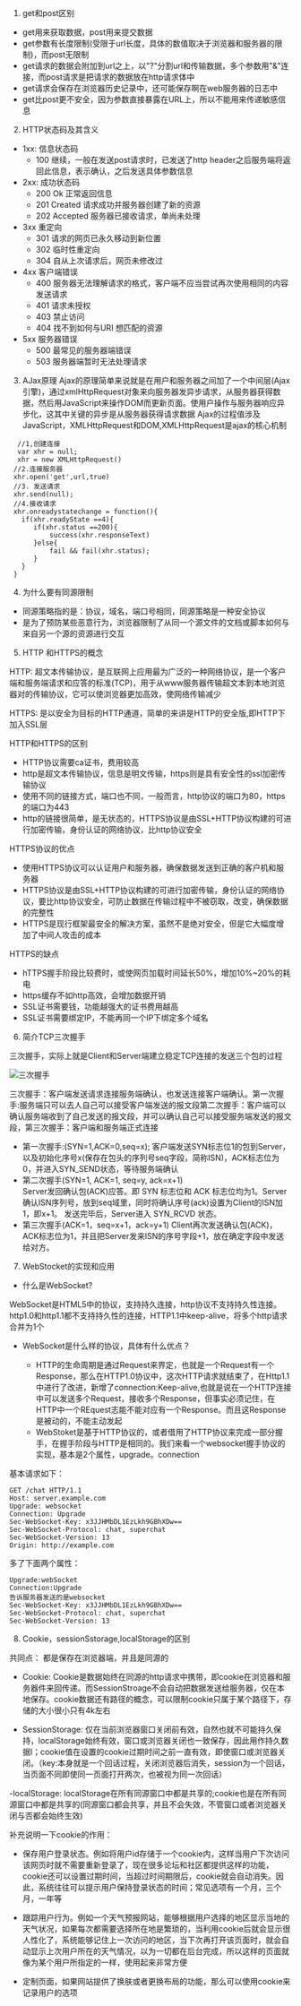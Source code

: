 1. get和post区别
  - get用来获取数据，post用来提交数据
  - get参数有长度限制(受限于url长度，具体的数值取决于浏览器和服务器的限制)，而post无限制
  - get请求的数据会附加到url之上，以"?"分割url和传输数据，多个参数用"&"连接，而post请求是把请求的数据放在http请求体中
  - get请求会保存在浏览器历史记录中，还可能保存啊在web服务器的日志中
  - get比post更不安全，因为参数直接暴露在URL上，所以不能用来传递敏感信息
2. HTTP状态码及其含义
  - 1xx: 信息状态码
     + 100 继续，一般在发送post请求时，已发送了http header之后服务端将返回此信息，表示确认，之后发送具体参数信息
  - 2xx: 成功状态码
     + 200 Ok 正常返回信息
     + 201 Created 请求成功并服务器创建了新的资源
     + 202 Accepted 服务器已接收请求，单尚未处理
  - 3xx 重定向
     + 301 请求的网页已永久移动到新位置
     + 302 临时性重定向
     + 304 自从上次请求后，网页未修改过
  - 4xx 客户端错误
     + 400 服务器无法理解请求的格式，客户端不应当尝试再次使用相同的内容发送请求
     + 401 请求未授权
     + 403 禁止访问
     + 404 找不到如何与URI 想匹配的资源
  - 5xx 服务器错误
     + 500 最常见的服务器端错误
     + 503 服务器端暂时无法处理请求
3. AJax原理
  Ajax的原理简单来说就是在用户和服务器之间加了一个中间层(Ajax引擎)，通过xmlHttpRequest对象来向服务器发异步请求，从服务器获得数据，然后用JavaScript来操作DOM而更新页面。使用户操作与服务器响应异步化，这其中关键的异步是从服务器获得请求数据
  Ajax的过程值涉及JavaScript，XMLHttpRequest和DOM,XMLHttpRequest是ajax的核心机制

  ```
    //1,创建连接
    var xhr = null;
    xhr = new XMLHttpRequest()
   //2.连接服务器
   xhr.open('get',url,true)
   //3. 发送请求
   xhr.send(null);
   //4.接收请求
   xhr.onreadystatechange = function(){
     if(xhr.readyState ==4){
        if(xhr.status ==200){
            success(xhr.responseText)
        }else{
            fail && fail(xhr.status);
        }
     }
   } 
  ```        
4. 为什么要有同源限制
  - 同源策略指的是：协议，域名，端口号相同，同源策略是一种安全协议
  - 是为了预防某些恶意行为，浏览器限制了从同一个源文件的文档或脚本如何与来自另一个源的资源进行交互
5. HTTP 和HTTPS的概念

HTTP: 超文本传输协议，是互联网上应用最为广泛的一种网络协议，是一个客户端和服务端请求和应答的标准(TCP)，用于从www服务器传输超文本到本地浏览器对的传输协议，它可以使浏览器更加高效，使网络传输减少

HTTPS: 是以安全为目标的HTTP通道，简单的来讲是HTTP的安全版,即HTTP下加入SSL层

HTTP和HTTPS的区别
  
  - HTTP协议需要ca证书，费用较高
  - http是超文本传输协议，信息是明文传输，https则是具有安全性的ssl加密传输协议
  - 使用不同的链接方式，端口也不同，一般而言，http协议的端口为80，https的端口为443
  - http的链接很简单，是无状态的，HTTPS协议是由SSL+HTTP协议构建的可进行加密传输，身份认证的网络协议，比http协议安全
 
HTTPS协议的优点
  
  - 使用HTTPS协议可以认证用户和服务器，确保数据发送到正确的客户机和服务器
  - HTTPS协议是由SSL+HTTP协议构建的可进行加密传输，身份认证的网络协议，要比http协议安全，可防止数据在传输过程中不被窃取，改变，确保数据的完整性
  - HTTPS是现行框架最安全的解决方案，虽然不是绝对安全，但是它大幅度增加了中间人攻击的成本

HTTPS的缺点
   
   - hTTPS握手阶段比较费时，或使网页加载时间延长50%，增加10%~20%的耗电
   - https缓存不如http高效，会增加数据开销
   - SSL证书需要钱，功能越强大的证书费用越高
   - SSL证书需要绑定IP，不能再同一个IP下绑定多个域名

6. 简介TCP三次握手

三次握手，实际上就是Client和Server端建立稳定TCP连接的发送三个包的过程

![三次握手](https://user-gold-cdn.xitu.io/2019/8/18/16ca31b2b22d223a?imageView2/0/w/1280/h/960/format/webp/ignore-error/1)

三次握手：客户端发送请求连接服务端确认，也发送连接客户端确认。第一次握手:服务端只可以去人自己可以接受客户端发送的报文段第二次握手：客户端可以确认服务端收到了自己发送的报文段，并可以确认自己可以接受服务端发送的报文段，第三次握手：客户端和服务端正式连接


- 第一次握手:(SYN=1,ACK=0,seq=x);
  客户端发送SYN标志位1的包到Server，以及初始化序号x(保存在包头的序列号seq字段，简称ISN)，ACK标志位为0，并进入SYN_SEND状态，等待服务端确认
- 第二次握手(SYN=1, ACK=1, seq=y, ack=x+1)   
Server发回确认包(ACK)应答。即 SYN 标志位和 ACK 标志位均为1。Server确认ISN序列号，放到seq域里，同时将确认序号(ack)设置为Client的ISN加1，即x+1。 发送完毕后，Server进入 SYN_RCVD 状态。
- 第三次握手(ACK=1，seq=x+1，ack=y+1)
Client再次发送确认包(ACK)，ACK标志位为1，并且把Server发来ISN的序号字段+1，放在确定字段中发送给对方。


7.  WebStocket的实现和应用

- 什么是WebSocket?

WebSocket是HTML5中的协议，支持持久连接，http协议不支持持久性连接。http1.0和http1.1都不支持持久性的连接，HTTP1.1中keep-alive，将多个http请求合并为1个

- WebSocket是什么样的协议，具体有什么优点？

  + HTTP的生命周期是通过Request来界定，也就是一个Request有一个Response，那么在HTTP1.0协议中，这次HTTP请求就结束了，在Http1.1中进行了改进，新增了connection:Keep-alive,也就是说在一个HTTP连接中可以发送多个Request，接收多个Response，但事实必须记住，在HTTP中一个REquest志能不能对应有一个Response。而且这Response是被动的，不能主动发起
  + WebStoket是基于HTTP协议的，或者借用了HTTP协议来完成一部分握手，在握手阶段与HTTP是相同的。我们来看一个websocket握手协议的实现，基本是2个属性，upgrade。connection

基本请求如下：
```
GET /chat HTTP/1.1
Host: server.example.com
Upgrade: websocket
Connection: Upgrade
Sec-WebSocket-Key: x3JJHMbDL1EzLkh9GBhXDw==
Sec-WebSocket-Protocol: chat, superchat
Sec-WebSocket-Version: 13
Origin: http://example.com
```  

多了下面两个属性：
```
Upgrade:webSocket
Connection:Upgrade
告诉服务器发送的是websocket
Sec-WebSocket-Key: x3JJHMbDL1EzLkh9GBhXDw==
Sec-WebSocket-Protocol: chat, superchat
Sec-WebSocket-Version: 13
```

8. Cookie，sessionSstorage,localStorage的区别

共同点： 都是保存在浏览器端，并且是同源的

- Cookie: Cookie是数据始终在同源的http请求中携带，即cookie在浏览器和服务器件来回传递。而SessionStroage不会自动把数据发送给服务器，仅在本地保存。cookie数据还有路径的概念，可以限制cookie只属于某个路径下，存储的大小很小只有4k左右

- SessionStorage: 仅在当前浏览器窗口关闭前有效，自然也就不可能持久保持，localStorage始终有效，窗口或浏览器关闭也一致保存，因此用作持久数据l；cookie值在设置的cookie过期时间之前一直有效，即使窗口或浏览器关闭。（key:本身就是一个回话过程，关闭浏览器后消失，session为一个回话，当页面不同即使同一页面打开两次，也被视为同一次回话）

-localStorage: localStorage在所有同源窗口中都是共享的;cookie也是在所有同源窗口中都是共享的(同源窗口都会共享，并且不会失效，不管窗口或者浏览器关闭与否都会始终生效)

补充说明一下cookie的作用：

- 保存用户登录状态。例如将用户id存储于一个cookie内，这样当用户下次访问该网页时就不需要重新登录了，现在很多论坛和社区都提供这样的功能，cookie还可以设置过期时间，当超过时间期限后，cookie就会自动消失。因此，系统往往可以提示用户保持登录状态的时间；常见选项有一个月，三个月，一年等

- 跟踪用户行为。例如一个天气预报网站，能够根据用户选择的地区显示当地的天气状况，如果每次都需要选择所在地是繁琐的，当利用cookie后就会显示很人性化了，系统能够记住上一次访问的地区，当下次再打开该页面时，就会自动显示上次用户所在的天气情况，以为一切都在后台完成，所以这样的页面就像为某个用户所指定的一样，使用起来非常方便

- 定制页面，如果网站提供了换肤或者更换布局的功能，那么可以使用cookie来记录用户的选项
